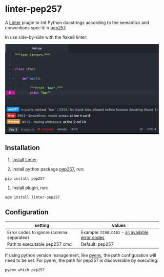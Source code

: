 linter-pep257
=============

A [Linter][] plugin to lint Python docstrings according to the semantics and conventions spec'd in [pep257][spec].

In use side-by-side with the flake8 linter:

![Screenshot of pep257 feedback](https://raw.githubusercontent.com/AtomLinter/linter-pep257/master/screenshot.png)

## Installation

1. [Install Linter][].

1. Install python package [pep257][], run:
  ```
  pip install pep257
  ```

1. Install plugin, run:
  ```
  apm install linter-pep257
  ```

## Configuration

setting | values
--- | ---
Error codes to ignore (comma separated) | Example: `D100,D101` - [all available error codes][pep257 codes]
Path to executable pep257 cmd | Default: pep257

If using python version management, like [pyenv][], the path configuration will need to be set.  For pyenv, the path for pep257 is discoverable by executing:
```
pyenv which pep257
```

[Linter]: https://github.com/atom-community/linter
[Install Linter]: https://github.com/atom-community/linter#installation
[pep257]: https://pypi.python.org/pypi/pep257
[pep257 codes]: http://pep257.readthedocs.org/en/latest/error_codes.html
[pyenv]: https://github.com/yyuu/pyenv
[spec]: https://www.python.org/dev/peps/pep-0257/

